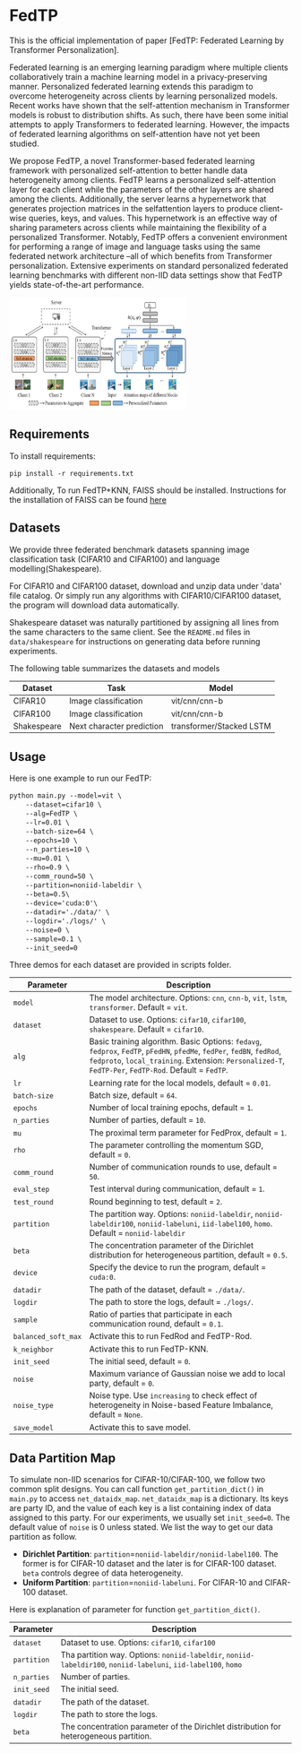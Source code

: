 # FedTP
This is the official implementation of paper [FedTP: Federated Learning by Transformer Personalization].


Federated learning is an emerging learning paradigm where multiple clients collaboratively train a machine learning model in a privacy-preserving manner. Personalized federated learning extends this paradigm to overcome heterogeneity across clients by learning personalized models. Recent works have shown that the self-attention mechanism in Transformer models is robust to distribution shifts. As such, there have been some initial attempts to apply Transformers to federated learning. However, the impacts of federated learning algorithms on self-attention have not yet been studied.


We propose FedTP, a novel Transformer-based federated learning framework with personalized self-attention to better handle data heterogeneity among clients. FedTP learns a personalized self-attention layer for each client while the parameters of the other layers are shared among the clients. Additionally, the server learns a hypernetwork that generates projection matrices in the selfattention layers to produce client-wise queries, keys, and values. This hypernetwork is an effective way of sharing parameters across clients while maintaining the flexibility of a personalized Transformer. Notably, FedTP offers a convenient environment for performing a range of image and language tasks using the same federated network architecture –all of which benefits from Transformer personalization. Extensive experiments on standard personalized federated learning benchmarks with different non-IID data settings show that FedTP yields state-of-the-art performance.

<img src="figures/pipeline.png" width="315" height="200" /><br/>


## Requirements

To install requirements:

```setup
pip install -r requirements.txt
```

Additionally, To run FedTP+KNN, FAISS should be installed. Instructions for the installation of FAISS can be found
[here](https://github.com/facebookresearch/faiss/blob/main/INSTALL.md)


## Datasets

We provide three federated benchmark datasets spanning image classification task (CIFAR10 and CIFAR100) 
and language modelling(Shakespeare).


For CIFAR10 and CIFAR100 dataset, download and unzip data under 'data' file catalog. 
Or simply run any algorithms with CIFAR10/CIFAR100 dataset, the program will download data automatically.

Shakespeare dataset was naturally partitioned by assigning
all lines from the same characters to the same client. 
See the `README.md` files in `data/shakespeare` 
for instructions on generating data before running experiments.

The following table summarizes the datasets and models

|Dataset         | Task |  Model |
| ------------------  |  ------|------- |
| CIFAR10   |     Image classification        |      vit/cnn/cnn-b |
| CIFAR100    |     Image classification         |      vit/cnn/cnn-b  |
| Shakespeare |     Next character prediction        |      transformer/Stacked LSTM    |



## Usage
Here is one example to run our FedTP:
```
python main.py --model=vit \
    --dataset=cifar10 \
    --alg=FedTP \
    --lr=0.01 \
    --batch-size=64 \
    --epochs=10 \
    --n_parties=10 \
    --mu=0.01 \
    --rho=0.9 \
    --comm_round=50 \
    --partition=noniid-labeldir \
    --beta=0.5\
    --device='cuda:0'\
    --datadir='./data/' \
    --logdir='./logs/' \
    --noise=0 \
    --sample=0.1 \
    --init_seed=0
```

Three demos for each dataset are provided in scripts folder.

| Parameter                      | Description                                 |
| ----------------------------- | ---------------------------------------- |
| `model` | The model architecture. Options: `cnn`, `cnn-b`, `vit`, `lstm`, `transformer`. Default = `vit`. |
| `dataset`      | Dataset to use. Options: `cifar10`, `cifar100`, `shakespeare`. Default = `cifar10`. |
| `alg` | Basic training algorithm. Basic Options: `fedavg`, `fedprox`, `FedTP`, `pFedHN`, `pfedMe`, `fedPer`, `fedBN`, `fedRod`, `fedproto`, `local_training`. Extension: `Personalized-T`, `FedTP-Per`, `FedTP-Rod`. Default = `FedTP`. |
| `lr` | Learning rate for the local models, default = `0.01`. |
| `batch-size` | Batch size, default = `64`. |
| `epochs` | Number of local training epochs, default = `1`. |
| `n_parties` | Number of parties, default = `10`. |
| `mu` | The proximal term parameter for FedProx, default = `1`. |
| `rho` | The parameter controlling the momentum SGD, default = `0`. |
| `comm_round`    | Number of communication rounds to use, default = `50`. |
| `eval_step`    | Test interval during communication, default = `1`. |
| `test_round`    | Round beginning to test, default = `2`. |
| `partition`    | The partition way. Options: `noniid-labeldir`, `noniid-labeldir100`, `noniid-labeluni`, `iid-label100`, `homo`. Default = `noniid-labeldir` |
| `beta` | The concentration parameter of the Dirichlet distribution for heterogeneous partition, default = `0.5`. |
| `device` | Specify the device to run the program, default = `cuda:0`. |
| `datadir` | The path of the dataset, default = `./data/`. |
| `logdir` | The path to store the logs, default = `./logs/`. |
| `sample` | Ratio of parties that participate in each communication round, default = `0.1`. |
| `balanced_soft_max` | Activate this to run FedRod and FedTP-Rod. |
| `k_neighbor` | Activate this to run FedTP-KNN. |
| `init_seed` | The initial seed, default = `0`. |
| `noise` | Maximum variance of Gaussian noise we add to local party, default = `0`. |
| `noise_type` | Noise type. Use `increasing` to check effect of heterogeneity in Noise-based Feature Imbalance, default = `None`. |
| `save_model` | Activate this to save model. |



## Data Partition Map
To simulate non-IID scenarios for CIFAR-10/CIFAR-100, we follow two common split designs. You can call function `get_partition_dict()` in `main.py` to access `net_dataidx_map`. `net_dataidx_map` is a dictionary. Its keys are party ID, and the value of each key is a list containing index of data assigned to this party. For our experiments, we usually set `init_seed=0`.  The default value of `noise` is 0 unless stated. We list the way to get our data partition as follow.
* **Dirichlet Partition**: `partition`=`noniid-labeldir/noniid-label100`. The former is for CIFAR-10 dataset and the later is for CIFAR-100 dataset. `beta` controls degree of data heterogeneity. 
* **Uniform Partition**: `partition`=`noniid-labeluni`. For CIFAR-10 and CIFAR-100 dataset. 


Here is explanation of parameter for function `get_partition_dict()`. 

| Parameter                      | Description                                 |
| ----------------------------- | ---------------------------------------- |
| `dataset`      | Dataset to use. Options: `cifar10`, `cifar100` |
| `partition`    | Tha partition way. Options: `noniid-labeldir`, `noniid-labeldir100`, `noniid-labeluni`, `iid-label100`, `homo` |
| `n_parties` | Number of parties. |
| `init_seed` | The initial seed. |
| `datadir` | The path of the dataset. |
| `logdir` | The path to store the logs. |
| `beta` | The concentration parameter of the Dirichlet distribution for heterogeneous partition. |



<!-- ## Citation
If you find this repository useful, please cite our paper:

```
@inproceedings{li2022federated,
      title={Federated Learning on Non-IID Data Silos: An Experimental Study},
      author={Li, Qinbin and Diao, Yiqun and Chen, Quan and He, Bingsheng},
      booktitle={IEEE International Conference on Data Engineering},
      year={2022}
}
``` -->
